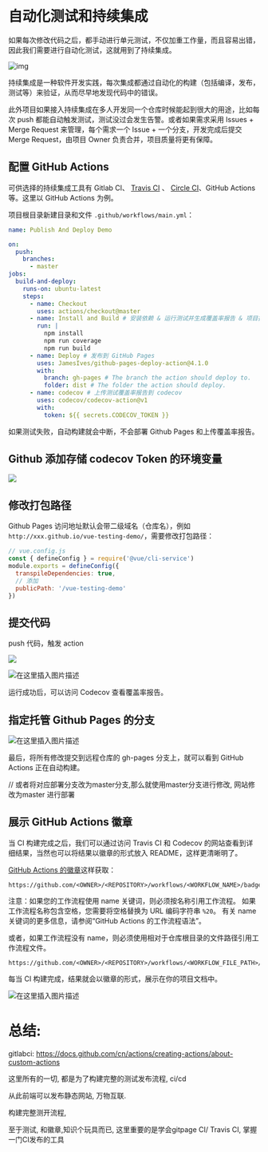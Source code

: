 # 自动化测试和持续集成

如果每次修改代码之后，都手动进行单元测试，不仅加重工作量，而且容易出错，因此我们需要进行自动化测试，这就用到了持续集成。



![img](https://img-blog.csdnimg.cn/img_convert/44212aa8111ac13bce8a896ad402f261.png)



持续集成是一种软件开发实践，每次集成都通过自动化的构建（包括编译，发布，测试等）来验证，从而尽早地发现代码中的错误。



此外项目如果接入持续集成在多人开发同一个仓库时候能起到很大的用途，比如每次 push 都能自动触发测试，测试没过会发生告警。或者如果需求采用 Issues + Merge Request 来管理，每个需求一个 Issue + 一个分支，开发完成后提交 Merge Request，由项目 Owner 负责合并，项目质量将更有保障。



## 配置 GitHub Actions



可供选择的持续集成工具有 Gitlab CI、 [Travis CI](https://travis-ci.org/) 、 [Circle CI](https://circleci.com/)、GitHub Actions 等。这里以 GitHub Actions 为例。



项目根目录新建目录和文件 `.github/workflows/main.yml`：

```yaml
name: Publish And Deploy Demo

on:
  push:
    branches:
      - master
jobs:
  build-and-deploy:
    runs-on: ubuntu-latest
    steps:
      - name: Checkout
        uses: actions/checkout@master
      - name: Install and Build # 安装依赖 & 运行测试并生成覆盖率报告 & 项目打包
        run: |
          npm install
          npm run coverage
          npm run build
      - name: Deploy # 发布到 GitHub Pages
        uses: JamesIves/github-pages-deploy-action@4.1.0
        with:
          branch: gh-pages # The branch the action should deploy to.
          folder: dist # The folder the action should deploy.
      - name: codecov # 上传测试覆盖率报告到 codecov
        uses: codecov/codecov-action@v1
        with:
          token: ${{ secrets.CODECOV_TOKEN }}
```

如果测试失败，自动构建就会中断，不会部署 Github Pages 和上传覆盖率报告。

## Github 添加存储 codecov Token 的环境变量



![](https://img-blog.csdnimg.cn/509624c30bd7413cbc88573eee581942.png?x-oss-process=image/watermark,type_d3F5LXplbmhlaQ,shadow_50,text_Q1NETiBA55qu6JuL5b6I55m9,size_20,color_FFFFFF,t_70,g_se,x_16#pic_center)



## 修改打包路径

Github Pages 访问地址默认会带二级域名（仓库名），例如`http://xxx.github.io/vue-testing-demo/`，需要修改打包路径：

```js
// vue.config.js
const { defineConfig } = require('@vue/cli-service')
module.exports = defineConfig({
  transpileDependencies: true,
  // 添加
  publicPath: '/vue-testing-demo'
})

```



## 提交代码

push 代码，触发 action

![](https://img-blog.csdnimg.cn/acfcc39e6e1e4d4abf6bad41da77b841.png?x-oss-process=image/watermark,type_d3F5LXplbmhlaQ,shadow_50,text_Q1NETiBA55qu6JuL5b6I55m9,size_20,color_FFFFFF,t_70,g_se,x_16#pic_center)





![在这里插入图片描述](https://img-blog.csdnimg.cn/b5e5aa74407d4dcf93756ae93a0fdf1f.png?x-oss-process=image/watermark,type_d3F5LXplbmhlaQ,shadow_50,text_Q1NETiBA55qu6JuL5b6I55m9,size_20,color_FFFFFF,t_70,g_se,x_16#pic_center)



运行成功后，可以访问 Codecov 查看覆盖率报告。

## 指定托管 Github Pages 的分支

![在这里插入图片描述](https://img-blog.csdnimg.cn/56279a822d70437fb59cc6e61670a237.png?x-oss-process=image/watermark,type_d3F5LXplbmhlaQ,shadow_50,text_Q1NETiBA55qu6JuL5b6I55m9,size_20,color_FFFFFF,t_70,g_se,x_16#pic_center)



最后，将所有修改提交到远程仓库的 gh-pages 分支上，就可以看到 GitHub Actions 正在自动构建。

// 或者将对应部署分支改为master分支,那么就使用master分支进行修改,
网站修改为master 进行部署


## 展示 GitHub Actions 徽章



当 CI 构建完成之后，我们可以通过访问 Travis CI 和 Codecov 的网站查看到详细结果，当然也可以将结果以徽章的形式放入 README，这样更清晰明了。



[GitHub Actions 的徽章](https://docs.github.com/cn/actions/managing-workflow-runs/adding-a-workflow-status-badge)这样获取：

```plain
https://github.com/<OWNER>/<REPOSITORY>/workflows/<WORKFLOW_NAME>/badge.svg
```

注意：如果您的工作流程使用 name 关键词，则必须按名称引用工作流程。 如果工作流程名称包含空格，您需要将空格替换为 URL 编码字符串 `%20`。 有关 name 关键词的更多信息，请参阅“GitHub Actions 的工作流程语法”。



或者，如果工作流程没有 name，则必须使用相对于仓库根目录的文件路径引用工作流程文件。

```plain
https://github.com/<OWNER>/<REPOSITORY>/workflows/<WORKFLOW_FILE_PATH>/badge.svg
```



每当 CI 构建完成，结果就会以徽章的形式，展示在你的项目文档中。

![在这里插入图片描述](https://img-blog.csdnimg.cn/00b56f77dfeb48a88e17f34c77a6bae1.png#pic_center)

# 总结: 
gitlabci:
https://docs.github.com/cn/actions/creating-actions/about-custom-actions


这里所有的一切,
都是为了构建完整的测试发布流程, ci/cd

从此前端可以发布静态网站, 万物互联.


构建完整测开流程,

至于测试, 和徽章,知识个玩具而已, 这里重要的是学会gitpage CI/ Travis CI, 掌握一门CI发布的工具